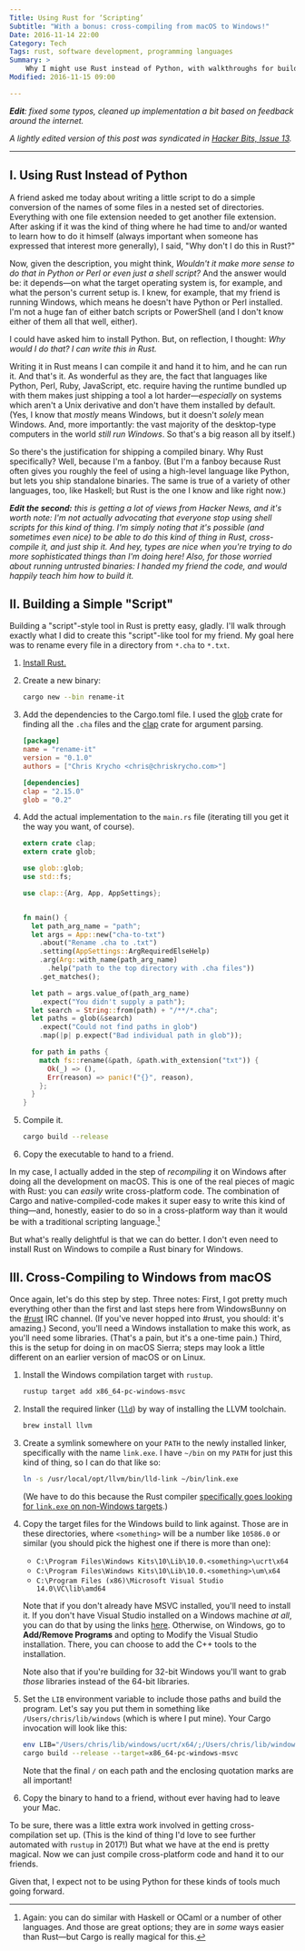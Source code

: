 ```yaml
---
Title: Using Rust for ‘Scripting’
Subtitle: "With a bonus: cross-compiling from macOS to Windows!"
Date: 2016-11-14 22:00
Category: Tech
Tags: rust, software development, programming languages
Summary: >
    Why I might use Rust instead of Python, with walkthroughs for building a simple "script"-like program and a guide for cross-compiling Rust code to Windows from macOS.
Modified: 2016-11-15 09:00

---
```



<i class=editorial>**Edit**: fixed some typos, cleaned up implementation a bit based on feedback around the internet.</i>

<i class=editorial>A lightly edited version of this post was syndicated in [Hacker Bits, Issue 13](https://hackerbits.com/chris-krycho-using-rust-for-scripting/).</i>


---


## I. Using Rust Instead of Python

A friend asked me today about writing a little script to do a simple conversion of the names of some files in a nested set of directories. Everything with one file extension needed to get another file extension. After asking if it was the kind of thing where he had time to and/or wanted to learn how to do it himself (always important when someone has expressed that interest more generally), I said, "Why don't I do this in Rust?"

Now, given the description, you might think, <i class=thought>Wouldn't it make more sense to do that in Python or Perl or even just a shell script?</i> And the answer would be: it depends—on what the target operating system is, for example, and what the person's current setup is. I knew, for example, that my friend is running Windows, which means he doesn't have Python or Perl installed. I'm not a huge fan of either batch scripts or PowerShell (and I don't know either of them all that well, either).

I could have asked him to install Python. But, on reflection, I thought: <i class=thought>Why would I do that? I can write this in Rust.</i>

Writing it in Rust means I can compile it and hand it to him, and he can run it. And that's it. As wonderful as they are, the fact that languages like Python, Perl, Ruby, JavaScript, etc. require having the runtime bundled up with them makes just shipping a tool a lot harder—*especially* on systems which aren't a Unix derivative and don't have them installed by default. (Yes, I know that *mostly* means Windows, but it doesn't *solely* mean Windows. And, more importantly: the vast majority of the desktop-type computers in the world *still run Windows*. So that's a big reason all by itself.)

So there's the justification for shipping a compiled binary. Why Rust specifically? Well, because I'm a fanboy. (But I'm a fanboy because Rust often gives you roughly the feel of using a high-level language like Python, but lets you ship standalone binaries. The same is true of a variety of other languages, too, like Haskell; but Rust is the one I know and like right now.)

<i class=editorial>**Edit the second:** this is getting a lot of views from Hacker News, and it's worth note: I'm not actually advocating that everyone stop using shell scripts for this kind of thing. I'm simply noting that it's *possible* (and sometimes even *nice*) to be able to do this kind of thing in Rust, cross-compile it, and just ship it. And hey, types are nice when you're trying to do more sophisticated things than I'm doing here! Also, for those worried about running untrusted binaries: I handed my friend the code, and would happily teach him how to build it.</i>

## II. Building a Simple "Script"

Building a "script"-style tool in Rust is pretty easy, gladly. I'll walk through exactly what I did to create this "script"-like tool for my friend. My goal here was to rename every file in a directory from `*.cha` to `*.txt`.

1. [Install Rust.][install]

2. Create a new binary:

    ```sh
    cargo new --bin rename-it
    ```

3. Add the dependencies to the Cargo.toml file. I used the [glob] crate for finding all the `.cha` files and the [clap] crate for argument parsing.

    ```toml
    [package]
    name = "rename-it"
    version = "0.1.0"
    authors = ["Chris Krycho <chris@chriskrycho.com>"]

    [dependencies]
    clap = "2.15.0"
    glob = "0.2"
    ```

4. Add the actual implementation to the `main.rs` file (iterating till you get it the way you want, of course).

    ```rust
    extern crate clap;
    extern crate glob;

    use glob::glob;
    use std::fs;

    use clap::{Arg, App, AppSettings};


    fn main() {
      let path_arg_name = "path";
      let args = App::new("cha-to-txt")
        .about("Rename .cha to .txt")
        .setting(AppSettings::ArgRequiredElseHelp)
        .arg(Arg::with_name(path_arg_name)
          .help("path to the top directory with .cha files"))
        .get_matches();

      let path = args.value_of(path_arg_name)
        .expect("You didn't supply a path");
      let search = String::from(path) + "/**/*.cha";
      let paths = glob(&search)
        .expect("Could not find paths in glob")
        .map(|p| p.expect("Bad individual path in glob"));

      for path in paths {
        match fs::rename(&path, &path.with_extension("txt")) {
          Ok(_) => (),
          Err(reason) => panic!("{}", reason),
        };
      }
    }
    ```

5. Compile it.

    ```sh
    cargo build --release
    ```

6. Copy the executable to hand to a friend.

[install]: https://www.rust-lang.org/en-US/downloads.html

In my case, I actually added in the step of *recompiling* it on Windows after doing all the development on macOS. This is one of the real pieces of magic with Rust: you can *easily* write cross-platform code. The combination of Cargo and native-compiled-code makes it super easy to write this kind of thing—and, honestly, easier to do so in a cross-platform way than it would be with a traditional scripting language.[^haskell]

But what's really delightful is that we can do better. I don't even need to install Rust on Windows to compile a Rust binary for Windows.

## III. Cross-Compiling to Windows from macOS

Once again, let's do this step by step. Three notes: First, I got pretty much everything other than the first and last steps here from WindowsBunny on the [#rust] <abbr>IRC</abbr> channel. (If you've never hopped into #rust, you should: it's amazing.) Second, you'll need a Windows installation to make this work, as you'll need some libraries. (That's a pain, but it's a one-time pain.) Third, this is the setup for doing in on macOS Sierra; steps may look a little different on an earlier version of macOS or on Linux.

[#rust]: https://botbot.me/mozilla/rust/

1. Install the Windows compilation target with `rustup`.

    ```sh
    rustup target add x86_64-pc-windows-msvc
    ```

2. Install the required linker ([`lld`][lld]) by way of installing the LLVM toolchain.

    ```sh
    brew install llvm
    ```

3. Create a symlink somewhere on your `PATH` to the newly installed linker, specifically with the name `link.exe`. I have `~/bin` on my `PATH` for just this kind of thing, so I can do that like so:

    ```sh
    ln -s /usr/local/opt/llvm/bin/lld-link ~/bin/link.exe
    ```

    (We have to do this because the Rust compiler [specifically goes looking for `link.exe` on non-Windows targets][rustc-msvc].)

4. Copy the target files for the Windows build to link against. Those are in these directories, where `<something>` will be a number like `10586.0` or similar (you should pick the highest one if there is more than one):

    - `C:\Program Files\Windows Kits\10\Lib\10.0.<something>\ucrt\x64`
    - `C:\Program Files\Windows Kits\10\Lib\10.0.<something>\um\x64`
    - `C:\Program Files (x86)\Microsoft Visual Studio 14.0\VC\lib\amd64`

    Note that if you don't already have <abbr>MSVC</abbr> installed, you'll need to install it. If you don't have Visual Studio installed on a Windows machine *at all*, you can do that by using the links [here][msvc]. Otherwise, on Windows, go to **Add/Remove Programs** and opting to Modify the Visual Studio installation. There, you can choose to add the C++ tools to the installation.

    Note also that if you're building for 32-bit Windows you'll want to grab *those* libraries instead of the 64-bit libraries.

5. Set the `LIB` environment variable to include those paths and build the program. Let's say you put them in something like `/Users/chris/lib/windows` (which is where I put mine). Your Cargo invocation will look like this:

    ```sh
    env LIB="/Users/chris/lib/windows/ucrt/x64/;/Users/chris/lib/windows/um/x64/;/Users/chris/lib/windows/VC_lib/amd64/" \
    cargo build --release --target=x86_64-pc-windows-msvc
    ```

    Note that the final `/` on each path and the enclosing quotation marks are all important!

6. Copy the binary to hand to a friend, without ever having had to leave your Mac.

To be sure, there was a little extra work involved in getting cross-compilation set up. (This is the kind of thing I'd love to see further automated with `rustup` in 2017!) But what we have at the end is pretty magical. Now we can just compile cross-platform code and hand it to our friends.

Given that, I expect not to be using Python for these kinds of tools much going forward.


[glob]: https://doc.rust-lang.org/glob/glob/index.html
[clap]: https://clap.rs
[lld]: http://lld.llvm.org
[rustc-msvc]: https://github.com/rust-lang/rust/blob/master/src/librustc_trans/back/msvc/mod.rs#L300
[msvc]: http://landinghub.visualstudio.com/visual-cpp-build-tools

[^haskell]: Again: you can do similar with Haskell or OCaml or a number of other languages. And those are great options; they are in *some* ways easier than Rust—but Cargo is really magical for this.
